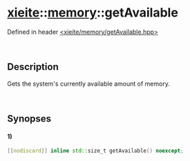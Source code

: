 # [xieite](../../xieite.md)\:\:[memory](../../memory.md)\:\:getAvailable
Defined in header [<xieite/memory/getAvailable.hpp>](../../../include/xieite/memory/getAvailable.hpp)

&nbsp;

## Description
Gets the system's currently available amount of memory.

&nbsp;

## Synopses
#### 1)
```cpp
[[nodiscard]] inline std::size_t getAvailable() noexcept;
```
